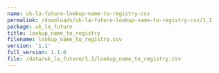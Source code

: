 ```yaml
---
name: uk-la-future-lookup-name-to-registry-csv
permalink: /downloads/uk-la-future-lookup-name-to-registry-csv/1_1
package: uk_la_future
title: lookup_name_to_registry
filename: lookup_name_to_registry.csv
version: '1.1'
full_version: 1.1.0
file: /data/uk_la_future/1.1/lookup_name_to_registry.csv
---
```

